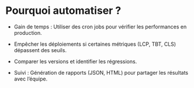 # Pourquoi automatiser ?

- Gain de temps : Utiliser des cron jobs pour vérifier les performances en production.
<!-- .element: class="fragment" data-fragment-index="1"-->
- Empêcher les déploiements si certaines métriques (LCP, TBT, CLS) dépassent des seuils.
<!-- .element: class="fragment" data-fragment-index="2"-->
- Comparer les versions et identifier les régressions.
<!-- .element: class="fragment" data-fragment-index="3"-->
- Suivi : Génération de rapports (JSON, HTML) pour partager les résultats avec l’équipe.
<!-- .element: class="fragment" data-fragment-index="4"-->
